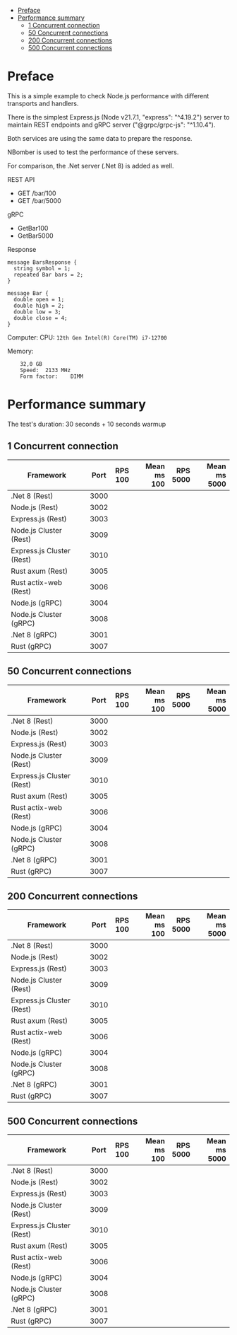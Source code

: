 <!-- TOC -->
* [Preface](#preface)
* [Performance summary](#performance-summary)
  * [1 Concurrent connection](#1-concurrent-connection)
  * [50 Concurrent connections](#50-concurrent-connections)
  * [200 Concurrent connections](#200-concurrent-connections)
  * [500 Concurrent connections](#500-concurrent-connections)
<!-- TOC -->

# Preface
This is a simple example to check Node.js performance with different transports and handlers.

There is the simplest Express.js (Node v21.7.1, "express": "^4.19.2") server to maintain REST endpoints and gRPC server ("@grpc/grpc-js": "^1.10.4").

Both services are using the same data to prepare the response.

NBomber is used to test the performance of these servers.

For comparison, the .Net server (.Net 8) is added as well.

REST API
- GET /bar/100
- GET /bar/5000

gRPC
- GetBar100
- GetBar5000

Response
```
message BarsResponse {
  string symbol = 1; 
  repeated Bar bars = 2;
}
```
```
message Bar {
  double open = 1;
  double high = 2;
  double low = 3;
  double close = 4;
}
```

Computer:
CPU: `12th Gen Intel(R) Core(TM) i7-12700`

Memory:
```
	32,0 GB
	Speed:	2133 MHz
	Form factor:	DIMM
```

# Performance summary
The test's duration: 30 seconds + 10 seconds warmup

## 1 Concurrent connection
| Framework                 | Port | RPS<br/> 100 | Mean ms<br/> 100 | RPS<br/> 5000 | Mean ms<br/> 5000 |
|---------------------------|:----:|-------------:|-----------------:|--------------:|------------------:|
| .Net 8 (Rest)             | 3000 |              |                  |               |                   |
| Node.js (Rest)            | 3002 |              |                  |               |                   |
| Express.js (Rest)         | 3003 |              |                  |               |                   |
| Node.js Cluster (Rest)    | 3009 |              |                  |               |                   |
| Express.js Cluster (Rest) | 3010 |              |                  |               |                   |
| Rust axum (Rest)          | 3005 |              |                  |               |                   |
| Rust actix-web (Rest)     | 3006 |              |                  |               |                   |
| Node.js (gRPC)            | 3004 |              |                  |               |                   |
| Node.js Cluster (gRPC)    | 3008 |              |                  |               |                   |
| .Net 8 (gRPC)             | 3001 |              |                  |               |                   |
| Rust (gRPC)               | 3007 |              |                  |               |                   |

## 50 Concurrent connections
| Framework                 | Port | RPS<br/> 100 | Mean ms<br/> 100 | RPS<br/> 5000 | Mean ms<br/> 5000 |
|---------------------------|:----:|-------------:|-----------------:|--------------:|------------------:|
| .Net 8 (Rest)             | 3000 |              |                  |               |                   |
| Node.js (Rest)            | 3002 |              |                  |               |                   |
| Express.js (Rest)         | 3003 |              |                  |               |                   |
| Node.js Cluster (Rest)    | 3009 |              |                  |               |                   |
| Express.js Cluster (Rest) | 3010 |              |                  |               |                   |
| Rust axum (Rest)          | 3005 |              |                  |               |                   |
| Rust actix-web (Rest)     | 3006 |              |                  |               |                   |
| Node.js (gRPC)            | 3004 |              |                  |               |                   |
| Node.js Cluster (gRPC)    | 3008 |              |                  |               |                   |
| .Net 8 (gRPC)             | 3001 |              |                  |               |                   |
| Rust (gRPC)               | 3007 |              |                  |               |                   |

## 200 Concurrent connections
| Framework                 | Port | RPS<br/> 100 | Mean ms<br/> 100 | RPS<br/> 5000 | Mean ms<br/> 5000 |
|---------------------------|:----:|-------------:|-----------------:|--------------:|------------------:|
| .Net 8 (Rest)             | 3000 |              |                  |               |                   |
| Node.js (Rest)            | 3002 |              |                  |               |                   |
| Express.js (Rest)         | 3003 |              |                  |               |                   |
| Node.js Cluster (Rest)    | 3009 |              |                  |               |                   |
| Express.js Cluster (Rest) | 3010 |              |                  |               |                   |
| Rust axum (Rest)          | 3005 |              |                  |               |                   |
| Rust actix-web (Rest)     | 3006 |              |                  |               |                   |
| Node.js (gRPC)            | 3004 |              |                  |               |                   |
| Node.js Cluster (gRPC)    | 3008 |              |                  |               |                   |
| .Net 8 (gRPC)             | 3001 |              |                  |               |                   |
| Rust (gRPC)               | 3007 |              |                  |               |                   |


## 500 Concurrent connections
| Framework                 | Port | RPS<br/> 100 | Mean ms<br/> 100 | RPS<br/> 5000 | Mean ms<br/> 5000 |
|---------------------------|:----:|-------------:|-----------------:|--------------:|------------------:|
| .Net 8 (Rest)             | 3000 |              |                  |               |                   |
| Node.js (Rest)            | 3002 |              |                  |               |                   |
| Express.js (Rest)         | 3003 |              |                  |               |                   |
| Node.js Cluster (Rest)    | 3009 |              |                  |               |                   |
| Express.js Cluster (Rest) | 3010 |              |                  |               |                   |
| Rust axum (Rest)          | 3005 |              |                  |               |                   |
| Rust actix-web (Rest)     | 3006 |              |                  |               |                   |
| Node.js (gRPC)            | 3004 |              |                  |               |                   |
| Node.js Cluster (gRPC)    | 3008 |              |                  |               |                   |
| .Net 8 (gRPC)             | 3001 |              |                  |               |                   |
| Rust (gRPC)               | 3007 |              |                  |               |                   |

